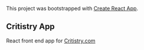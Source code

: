 This project was bootstrapped with [Create React App](https://github.com/facebook/create-react-app).

## Critistry App

React front end app for [Critistry.com](https://critistry.com)